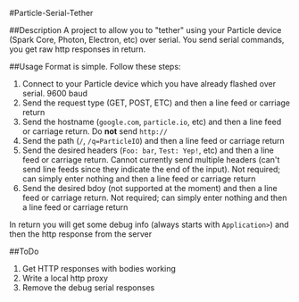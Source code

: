 #Particle-Serial-Tether

##Description
A project to allow you to "tether" using your Particle device (Spark Core, Photon, Electron, etc) over serial. You send serial commands, you get raw http responses in return.

##Usage
Format is simple. Follow these steps:

1. Connect to your Particle device which you have already flashed over serial. 9600 baud
1. Send the request type (GET, POST, ETC) and then a line feed or carriage return
1. Send the hostname (`google.com`, `particle.io`, etc) and then a line feed or carriage return. Do **not** send `http://`
1. Send the path (`/`, `/q=ParticleIO`) and then a line feed or carriage return
1. Send the desired headers (`Foo: bar`, `Test: Yep!`, etc) and then a line feed or carriage return. Cannot currently send multiple headers (can't send line feeds since they indicate the end of the input). Not required; can simply enter nothing and then a line feed or carriage return
1. Send the desired bdoy (not supported at the moment) and then a line feed or carriage return. Not required; can simply enter nothing and then a line feed or carriage return

In return you will get some debug info (always starts with `Application>`) and then the http response from the server

##ToDo

1. Get HTTP responses with bodies working
1. Write a local http proxy
1. Remove the debug serial responses